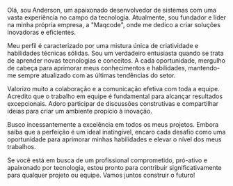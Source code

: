 Olá, sou Anderson, um apaixonado desenvolvedor de sistemas com uma vasta experiência no campo da tecnologia. Atualmente, sou fundador e líder na minha própria empresa, a "Maqcode", onde me dedico a criar soluções inovadoras e eficientes.

Meu perfil é caracterizado por uma mistura única de criatividade e habilidades técnicas sólidas. Sou um verdadeiro entusiasta quando se trata de aprender novas tecnologias e conceitos. A cada oportunidade, mergulho de cabeça para aprimorar meus conhecimentos e habilidades, mantendo-me sempre atualizado com as últimas tendências do setor.

Valorizo muito a colaboração e a comunicação efetiva com toda a equipe. Acredito que o trabalho em equipe é fundamental para alcançar resultados excepcionais. Adoro participar de discussões construtivas e compartilhar ideias para criar um ambiente propício à inovação.

Busco incessantemente a excelência em todos os meus projetos. Embora saiba que a perfeição é um ideal inatingível, encaro cada desafio como uma oportunidade para aprimorar minhas habilidades e elevar o nível dos meus trabalhos.

Se você está em busca de um profissional comprometido, pró-ativo e apaixonado por tecnologia, estou pronto para contribuir significativamente para qualquer projeto ou equipe. Vamos juntos construir o futuro!
